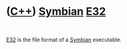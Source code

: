 



 

 

 

 

 

([C++](Cpp.md)) [Symbian](CppSymbian.md) [E32](CppE32.md)
============================================================

 

[E32](CppE32.md) is the file format of a [Symbian](CppSymbian.md)
executable.

 

 

 

 

 





 



